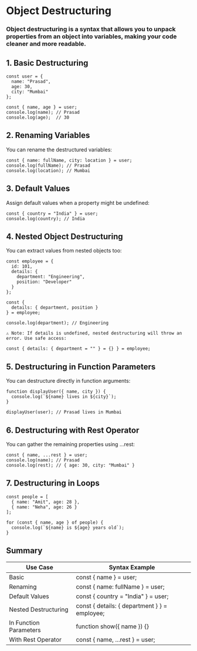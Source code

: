 # Object Destructuring

### Object destructuring is a syntax that allows you to unpack properties from an object into variables, making your code cleaner and more readable.

## 1. Basic Destructuring
    
    const user = {
      name: "Prasad",
      age: 30,
      city: "Mumbai"
    };
    
    const { name, age } = user;
    console.log(name); // Prasad
    console.log(age);  // 30

##  2. Renaming Variables

You can rename the destructured variables:
    
    const { name: fullName, city: location } = user;
    console.log(fullName); // Prasad
    console.log(location); // Mumbai

## 3. Default Values

Assign default values when a property might be undefined:
    
    const { country = "India" } = user;
    console.log(country); // India

## 4. Nested Object Destructuring

You can extract values from nested objects too:
    
    const employee = {
      id: 101,
      details: {
        department: "Engineering",
        position: "Developer"
      }
    };
    
    const {
      details: { department, position }
    } = employee;
    
    console.log(department); // Engineering
    
    ⚠️ Note: If details is undefined, nested destructuring will throw an error. Use safe access:
    
    const { details: { department = "" } = {} } = employee;

## 5. Destructuring in Function Parameters

You can destructure directly in function arguments:
    
    function displayUser({ name, city }) {
      console.log(`${name} lives in ${city}`);
    }
    
    displayUser(user); // Prasad lives in Mumbai

## 6. Destructuring with Rest Operator

You can gather the remaining properties using ...rest:
    
    const { name, ...rest } = user;
    console.log(name); // Prasad
    console.log(rest); // { age: 30, city: "Mumbai" }

## 7. Destructuring in Loops
    
    const people = [
      { name: "Amit", age: 28 },
      { name: "Neha", age: 26 }
    ];
    
    for (const { name, age } of people) {
      console.log(`${name} is ${age} years old`);
    }

## Summary
Use Case |	Syntax Example
-- | --
Basic	| const { name } = user;
Renaming |	const { name: fullName } = user;
Default Values |	const { country = "India" } = user;
Nested Destructuring | const { details: { department } } = employee;
In Function Parameters |	function show({ name }) {}
With Rest Operator |	const { name, ...rest } = user;

